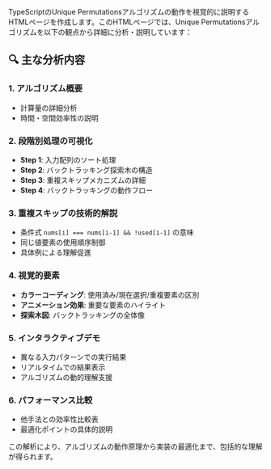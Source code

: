 TypeScriptのUnique Permutationsアルゴリズムの動作を視覚的に説明するHTMLページを作成します。このHTMLページでは、Unique Permutationsアルゴリズムを以下の観点から詳細に分析・説明しています：

## 🔍 **主な分析内容**

### 1. **アルゴリズム概要**
- 計算量の詳細分析
- 時間・空間効率性の説明

### 2. **段階別処理の可視化**
- **Step 1**: 入力配列のソート処理
- **Step 2**: バックトラッキング探索木の構造
- **Step 3**: 重複スキップメカニズムの詳細
- **Step 4**: バックトラッキングの動作フロー

### 3. **重複スキップの技術的解説**
- 条件式 `nums[i] === nums[i-1] && !used[i-1]` の意味
- 同じ値要素の使用順序制御
- 具体例による理解促進

### 4. **視覚的要素**
- **カラーコーディング**: 使用済み/現在選択/重複要素の区別
- **アニメーション効果**: 重要な要素のハイライト
- **探索木図**: バックトラッキングの全体像

### 5. **インタラクティブデモ**
- 異なる入力パターンでの実行結果
- リアルタイムでの結果表示
- アルゴリズムの動的理解支援

### 6. **パフォーマンス比較**
- 他手法との効率性比較表
- 最適化ポイントの具体的説明

この解析により、アルゴリズムの動作原理から実装の最適化まで、包括的な理解が得られます。